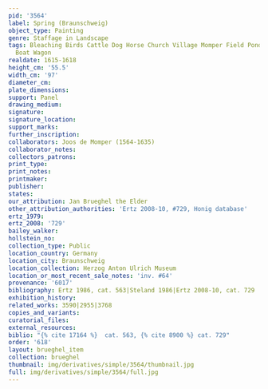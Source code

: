 ```yaml
---
pid: '3564'
label: Spring (Braunschweig)
object_type: Painting
genre: Staffage in Landscape
tags: Bleaching Birds Cattle Dog Horse Church Village Momper Field Pond Peasants Landscape
  Boat Wagon
realdate: 1615-1618
height_cm: '55.5'
width_cm: '97'
diameter_cm: 
plate_dimensions: 
support: Panel
drawing_medium: 
signature: 
signature_location: 
support_marks: 
further_inscription: 
collaborators: Joos de Momper (1564-1635)
collaborator_notes: 
collectors_patrons: 
print_type: 
print_notes: 
printmaker: 
publisher: 
states: 
our_attribution: Jan Brueghel the Elder
other_attribution_authorities: 'Ertz 2008-10, #729, Honig database'
ertz_1979: 
ertz_2008: '729'
bailey_walker: 
hollstein_no: 
collection_type: Public
location_country: Germany
location_city: Braunschweig
location_collection: Herzog Anton Ulrich Museum
location_or_most_recent_sale_notes: 'inv. #64'
provenance: '6017'
bibliography: Ertz 1986, cat. 563|Steland 1986|Ertz 2008-10, cat. 729
exhibition_history: 
related_works: 3590|2955|3768
copies_and_variants: 
curatorial_files: 
external_resources: 
biblio: "{% cite 17164 %}  cat. 563, {% cite 8900 %} cat. 729"
order: '618'
layout: brueghel_item
collection: brueghel
thumbnail: img/derivatives/simple/3564/thumbnail.jpg
full: img/derivatives/simple/3564/full.jpg
---
```

